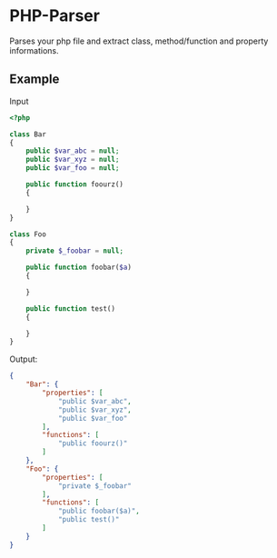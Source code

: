 # PHP-Parser

Parses your php file and extract class, method/function and property informations.

## Example

Input
```php
<?php

class Bar
{
    public $var_abc = null;
    public $var_xyz = null;
    public $var_foo = null;

    public function foourz()
    {

    }
}

class Foo
{
    private $_foobar = null;

    public function foobar($a)
    {

    }

    public function test()
    {

    }
}

```

Output:
```json
{
    "Bar": {
        "properties": [
            "public $var_abc",
            "public $var_xyz",
            "public $var_foo"
        ],
        "functions": [
            "public foourz()"
        ]
    },
    "Foo": {
        "properties": [
            "private $_foobar"
        ],
        "functions": [
            "public foobar($a)",
            "public test()"
        ]
    }
}
```

